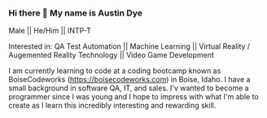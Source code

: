 ### Hi there 👋 My name is Austin Dye
Male || He/Him || INTP-T

Interested in: QA Test Automation || Machine Learning || Virtual Reality / Augemented Reality Technology || Video Game Development

I am currently learning to code at a coding bootcamp known as BoiseCodeworks (https://boisecodeworks.com) in Boise, Idaho. 
I have a small background in software QA, IT, and sales. I'v wanted to become a programmer since I was young 
and I hope to impress with what I'm able to create as I learn this incredibly interesting and rewarding skill.
